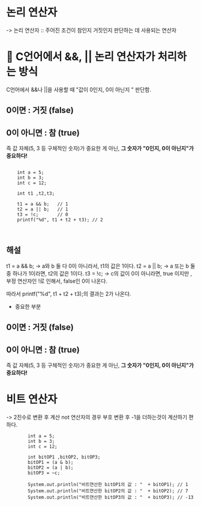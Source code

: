 # 논리 연산자
-> 논리 연산자 :: 주어진 조건이 참인지 거짓인지 판단하는 데 사용되는 연산자

<h1>📌 C언어에서 &&, || 논리 연산자가 처리하는 방식</h1>
C언어에서 &&나 ||을 사용할 때 "값이 0인지, 0이 아닌지 " 판단함.

**<h2>0이면 : 거짓 (false)</h2>**
**<h2>0이 아니면 : 참 (true)</h2>**
즉 값 자체(5, 3 등 구체적인 숫자)가 중요한 게 아닌, 
**그 숫자가 "0인지, 0이 아닌지"가 중요하다!**

```

    int a = 5;
    int b = 3;
    int c = 12;

    int t1 ,t2,t3;
        
    t1 = a && b;   // 1
    t2 = a || b;   // 1
    t3 = !c;       // 0
    printf("%d", t1 + t2 + t3); // 2 

    
```

<h2>해설 </h2>

t1 = a && b;   -> a와 b 둘 다 0이 아니라서, t1의 값은 1이다.
t2 = a || b;   -> a 또는 b 둘 중 하나가 1이라면, t2의 값은 1이다. 
t3 = !c;       -> c의 값이 0이 아니라면, true 이지만 , 부정 연산자인 !로 인해서, false인 0이 나온다.

따라서  printf("%d", t1 + t2 + t3);의 결과는 2가 나온다. 

* 중요한 부분 

**<h2>0이면 : 거짓 (false)</h2>**
**<h2>0이 아니면 : 참 (true)</h2>**
즉 값 자체(5, 3 등 구체적인 숫자)가 중요한 게 아닌, 
**그 숫자가 "0인지, 0이 아닌지"가 중요하다!**



# 비트 연산자 
-> 2진수로 변환 후 계산 
not 연산자의 경우 부호 변환 후 -1을 더하는것이 계산하기 편하다. 

```
        int a = 5;
        int b = 3;
        int c = 12;

        int bitOP1 ,bitOP2, bitOP3;
        bitOP1 = (a & b);
        bitOP2 = (a | b);
        bitOP3 = ~c;

        System.out.println("비트연산한 bitOP1의 값 : "  + bitOP1); // 1
        System.out.println("비트연산한 bitOP2의 값 : "  + bitOP2); // 7
        System.out.println("비트연산한 bitOP3의 값 : "  + bitOP3); // -13

```